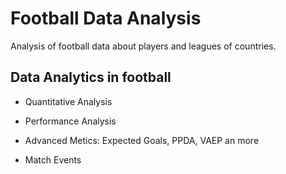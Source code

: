 # Football Data Analysis
Analysis of football data about players and leagues of countries.


## Data Analytics in football

- Quantitative Analysis

- Performance Analysis

- Advanced Metics: Expected Goals, PPDA, VAEP an more

- Match Events 
